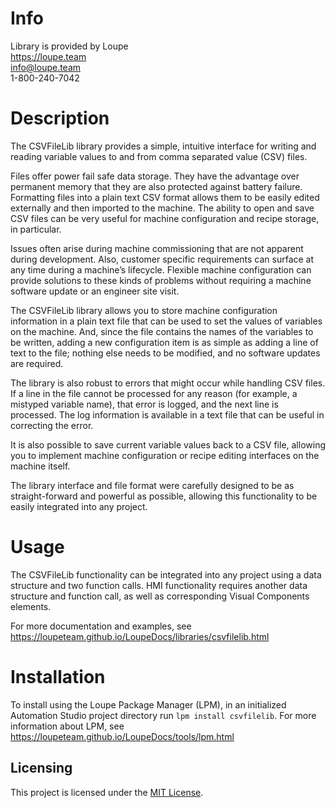 # Info
Library is provided by Loupe  
https://loupe.team  
info@loupe.team  
1-800-240-7042  

# Description
The CSVFileLib library provides a simple, intuitive interface for writing and reading variable values to and from comma separated value (CSV) files.

Files offer power fail safe data storage. They have the advantage over permanent memory that they are also protected against battery failure. Formatting files into a plain text CSV format allows them to be easily edited externally and then imported to the machine. The ability to open and save CSV files can be very useful for machine configuration and recipe storage, in particular.

Issues often arise during machine commissioning that are not apparent during development. Also, customer specific requirements can surface at any time during a machine’s lifecycle. Flexible machine configuration can provide solutions to these kinds of problems without requiring a machine software update or an engineer site visit.

The CSVFileLib library allows you to store machine configuration information in a plain text file that can be used to set the values of variables on the machine. And, since the file contains the names of the variables to be written, adding a new configuration item is as simple as adding a line of text to the file; nothing else needs to be modified, and no software updates are required.

The library is also robust to errors that might occur while handling CSV files. If a line in the file cannot be processed for any reason (for example, a mistyped variable name), that error is logged, and the next line is processed. The log information is available in a text file that can be useful in correcting the error.

It is also possible to save current variable values back to a CSV file, allowing you to implement machine configuration or recipe editing interfaces on the machine itself.

The library interface and file format were carefully designed to be as straight-forward and powerful as possible, allowing this functionality to be easily integrated into any project.

# Usage
The CSVFileLib functionality can be integrated into any project using a data structure and two function calls. HMI functionality requires another data structure and function call, as well as corresponding Visual Components elements.

For more documentation and examples, see https://loupeteam.github.io/LoupeDocs/libraries/csvfilelib.html

# Installation
To install using the Loupe Package Manager (LPM), in an initialized Automation Studio project directory run `lpm install csvfilelib`. For more information about LPM, see https://loupeteam.github.io/LoupeDocs/tools/lpm.html

## Licensing

This project is licensed under the [MIT License](LICENSE).